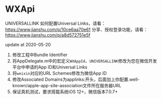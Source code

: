 # WXApi
UNIVERSALLINK
如何配置Universal Links，请看：https://www.jianshu.com/p/10ce6aa70e61
分享、授权登录功能，请看：https://www.jianshu.com/p/a8d572751e5f

update at 2020-05-20

1. 修改工程中Bundle Identifier
2. 将AppDelegate.m中的宏定义``WXAppId``、``UNIVERSALLINK``修改为您在微信开发平台中申请的App ID和Universal Links
3. 将``weixin``对应的URL Schemes修改为微信App ID
4. 修改Associated Domains为applinks:开头，后面加上你配置.well-known/apple-app-site-association文件所在服务器URL
5. 保证真机测试，要求搭载系统iOS 12+，微信版本7.0.7+
